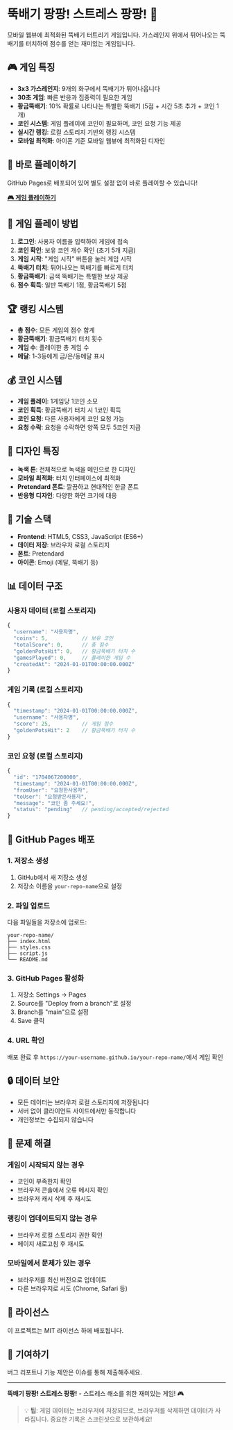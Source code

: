# 뚝배기 팡팡! 스트레스 팡팡! 🍳

모바일 웹뷰에 최적화된 뚝배기 터트리기 게임입니다. 가스레인지 위에서 튀어나오는 뚝배기를 터치하여 점수를 얻는 재미있는 게임입니다.

## 🎮 게임 특징

- **3x3 가스레인지**: 9개의 화구에서 뚝배기가 튀어나옵니다
- **30초 게임**: 빠른 반응과 집중력이 필요한 게임
- **황금뚝배기**: 10% 확률로 나타나는 특별한 뚝배기 (5점 + 시간 5초 추가 + 코인 1개)
- **코인 시스템**: 게임 플레이에 코인이 필요하며, 코인 요청 기능 제공
- **실시간 랭킹**: 로컬 스토리지 기반의 랭킹 시스템
- **모바일 최적화**: 아이폰 기준 모바일 웹뷰에 최적화된 디자인

## 🚀 바로 플레이하기

GitHub Pages로 배포되어 있어 별도 설정 없이 바로 플레이할 수 있습니다!

**[🎮 게임 플레이하기](https://your-username.github.io/your-repo-name/)**

## 📱 게임 플레이 방법

1. **로그인**: 사용자 이름을 입력하여 게임에 접속
2. **코인 확인**: 보유 코인 개수 확인 (초기 5개 지급)
3. **게임 시작**: "게임 시작" 버튼을 눌러 게임 시작
4. **뚝배기 터치**: 튀어나오는 뚝배기를 빠르게 터치
5. **황금뚝배기**: 금색 뚝배기는 특별한 보상 제공
6. **점수 획득**: 일반 뚝배기 1점, 황금뚝배기 5점

## 🏆 랭킹 시스템

- **총 점수**: 모든 게임의 점수 합계
- **황금뚝배기**: 황금뚝배기 터치 횟수
- **게임 수**: 플레이한 총 게임 수
- **메달**: 1-3등에게 금/은/동메달 표시

## 💰 코인 시스템

- **게임 플레이**: 1게임당 1코인 소모
- **코인 획득**: 황금뚝배기 터치 시 1코인 획득
- **코인 요청**: 다른 사용자에게 코인 요청 가능
- **요청 수락**: 요청을 수락하면 양쪽 모두 5코인 지급

## 🎨 디자인 특징

- **녹색 톤**: 전체적으로 녹색을 메인으로 한 디자인
- **모바일 최적화**: 터치 인터페이스에 최적화
- **Pretendard 폰트**: 깔끔하고 현대적인 한글 폰트
- **반응형 디자인**: 다양한 화면 크기에 대응

## 🔧 기술 스택

- **Frontend**: HTML5, CSS3, JavaScript (ES6+)
- **데이터 저장**: 브라우저 로컬 스토리지
- **폰트**: Pretendard
- **아이콘**: Emoji (메달, 뚝배기 등)

## 📊 데이터 구조

### 사용자 데이터 (로컬 스토리지)
```javascript
{
  "username": "사용자명",
  "coins": 5,           // 보유 코인
  "totalScore": 0,      // 총 점수
  "goldenPotsHit": 0,   // 황금뚝배기 터치 수
  "gamesPlayed": 0,     // 플레이한 게임 수
  "createdAt": "2024-01-01T00:00:00.000Z"
}
```

### 게임 기록 (로컬 스토리지)
```javascript
{
  "timestamp": "2024-01-01T00:00:00.000Z",
  "username": "사용자명",
  "score": 25,          // 게임 점수
  "goldenPotsHit": 2    // 황금뚝배기 터치 수
}
```

### 코인 요청 (로컬 스토리지)
```javascript
{
  "id": "1704067200000",
  "timestamp": "2024-01-01T00:00:00.000Z",
  "fromUser": "요청한사용자",
  "toUser": "요청받은사용자",
  "message": "코인 좀 주세요!",
  "status": "pending"   // pending/accepted/rejected
}
```

## 🚀 GitHub Pages 배포

### 1. 저장소 생성
1. GitHub에서 새 저장소 생성
2. 저장소 이름을 `your-repo-name`으로 설정

### 2. 파일 업로드
다음 파일들을 저장소에 업로드:
```
your-repo-name/
├── index.html
├── styles.css
├── script.js
└── README.md
```

### 3. GitHub Pages 활성화
1. 저장소 Settings → Pages
2. Source를 "Deploy from a branch"로 설정
3. Branch를 "main"으로 설정
4. Save 클릭

### 4. URL 확인
배포 완료 후 `https://your-username.github.io/your-repo-name/`에서 게임 확인

## 🔒 데이터 보안

- 모든 데이터는 브라우저 로컬 스토리지에 저장됩니다
- 서버 없이 클라이언트 사이드에서만 동작합니다
- 개인정보는 수집되지 않습니다

## 🐛 문제 해결

### 게임이 시작되지 않는 경우
- 코인이 부족한지 확인
- 브라우저 콘솔에서 오류 메시지 확인
- 브라우저 캐시 삭제 후 재시도

### 랭킹이 업데이트되지 않는 경우
- 브라우저 로컬 스토리지 권한 확인
- 페이지 새로고침 후 재시도

### 모바일에서 문제가 있는 경우
- 브라우저를 최신 버전으로 업데이트
- 다른 브라우저로 시도 (Chrome, Safari 등)

## 📝 라이선스

이 프로젝트는 MIT 라이선스 하에 배포됩니다.

## 🤝 기여하기

버그 리포트나 기능 제안은 이슈를 통해 제출해주세요.

---

**뚝배기 팡팡! 스트레스 팡팡!** - 스트레스 해소를 위한 재미있는 게임! 🎮

> 💡 **팁**: 게임 데이터는 브라우저에 저장되므로, 브라우저를 삭제하면 데이터가 사라집니다. 중요한 기록은 스크린샷으로 보관하세요! 